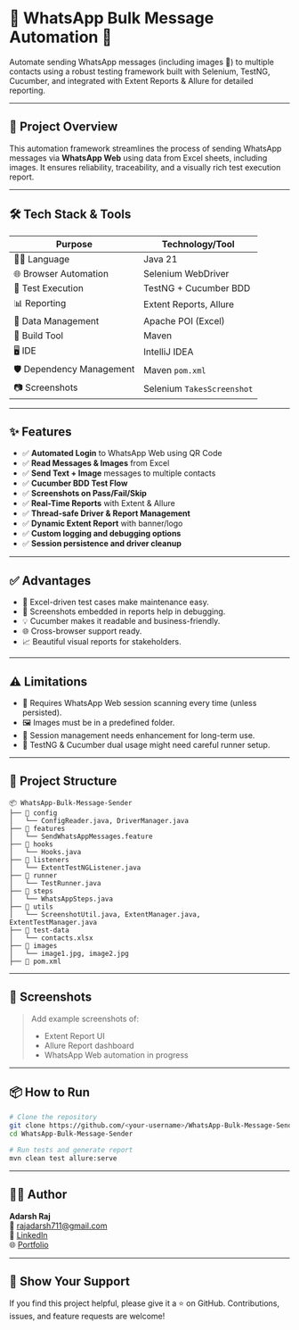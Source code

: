
# 📲 WhatsApp Bulk Message Automation 🧪

Automate sending WhatsApp messages (including images 📸) to multiple contacts using a robust testing framework built with Selenium, TestNG, Cucumber, and integrated with Extent Reports & Allure for detailed reporting.

---

## 🚀 Project Overview

This automation framework streamlines the process of sending WhatsApp messages via **WhatsApp Web** using data from Excel sheets, including images. It ensures reliability, traceability, and a visually rich test execution report.

---

## 🛠️ Tech Stack & Tools

| Purpose                  | Technology/Tool                     |
|--------------------------|-------------------------------------|
| 👨‍💻 Language              | Java 21                             |
| 🌐 Browser Automation     | Selenium WebDriver                  |
| 🧪 Test Execution         | TestNG + Cucumber BDD               |
| 📊 Reporting             | Extent Reports, Allure              |
| 📁 Data Management       | Apache POI (Excel)                  |
| 🔧 Build Tool            | Maven                               |
| 🖥️ IDE                   | IntelliJ IDEA                       |
| 🛡️ Dependency Management | Maven `pom.xml`                     |
| 📷 Screenshots           | Selenium `TakesScreenshot`          |

---

## ✨ Features

- ✅ **Automated Login** to WhatsApp Web using QR Code
- ✅ **Read Messages & Images** from Excel
- ✅ **Send Text + Image** messages to multiple contacts
- ✅ **Cucumber BDD Test Flow**
- ✅ **Screenshots on Pass/Fail/Skip**
- ✅ **Real-Time Reports** with Extent & Allure
- ✅ **Thread-safe Driver & Report Management**
- ✅ **Dynamic Extent Report** with banner/logo
- ✅ **Custom logging and debugging options**
- ✅ **Session persistence and driver cleanup**

---

## ✅ Advantages

- 📄 Excel-driven test cases make maintenance easy.
- 📸 Screenshots embedded in reports help in debugging.
- 💡 Cucumber makes it readable and business-friendly.
- 🌐 Cross-browser support ready.
- 📈 Beautiful visual reports for stakeholders.

---

## ⚠️ Limitations

- 🔄 Requires WhatsApp Web session scanning every time (unless persisted).
- 🖼️ Images must be in a predefined folder.
- 🔐 Session management needs enhancement for long-term use.
- 🧪 TestNG & Cucumber dual usage might need careful runner setup.

---

## 📂 Project Structure

```
📦 WhatsApp-Bulk-Message-Sender
├── 📁 config
│   └── ConfigReader.java, DriverManager.java
├── 📁 features
│   └── SendWhatsAppMessages.feature
├── 📁 hooks
│   └── Hooks.java
├── 📁 listeners
│   └── ExtentTestNGListener.java
├── 📁 runner
│   └── TestRunner.java
├── 📁 steps
│   └── WhatsAppSteps.java
├── 📁 utils
│   └── ScreenshotUtil.java, ExtentManager.java, ExtentTestManager.java
├── 📁 test-data
│   └── contacts.xlsx
├── 📁 images
│   └── image1.jpg, image2.jpg
├── 📄 pom.xml
```

---

## 📸 Screenshots

> Add example screenshots of:
> - Extent Report UI
> - Allure Report dashboard
> - WhatsApp Web automation in progress

---

## 📦 How to Run

```bash
# Clone the repository
git clone https://github.com/<your-username>/WhatsApp-Bulk-Message-Sender.git
cd WhatsApp-Bulk-Message-Sender

# Run tests and generate report
mvn clean test allure:serve
```

---

## 🧑‍💻 Author

**Adarsh Raj**  
📧 rajadarsh711@gmail.com  
🔗 [LinkedIn](https://linkedin.com/in/adarsh-raj-0625951b2)  
🌐 [Portfolio](https://cloudians.netlify.app)

---

## 🌟 Show Your Support

If you find this project helpful, please give it a ⭐ on GitHub. Contributions, issues, and feature requests are welcome!



